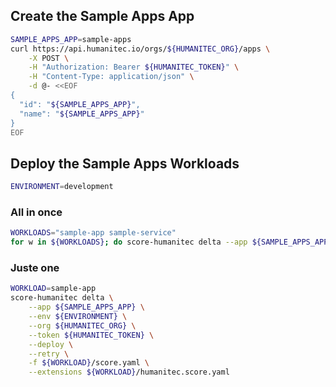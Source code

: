 ## Create the Sample Apps App

```bash
SAMPLE_APPS_APP=sample-apps
curl https://api.humanitec.io/orgs/${HUMANITEC_ORG}/apps \
	-X POST \
	-H "Authorization: Bearer ${HUMANITEC_TOKEN}" \
	-H "Content-Type: application/json" \
	-d @- <<EOF
{
  "id": "${SAMPLE_APPS_APP}", 
  "name": "${SAMPLE_APPS_APP}"
}
EOF
```

## Deploy the Sample Apps Workloads

```bash
ENVIRONMENT=development
```

### All in once

```bash
WORKLOADS="sample-app sample-service"
for w in ${WORKLOADS}; do score-humanitec delta --app ${SAMPLE_APPS_APP} --env ${ENVIRONMENT} --org ${HUMANITEC_ORG} --token ${HUMANITEC_TOKEN} --deploy --retry -f $w/score.yaml --extensions $w/humanitec.score.yaml; done
```

### Juste one

```bash
WORKLOAD=sample-app
score-humanitec delta \
	--app ${SAMPLE_APPS_APP} \
	--env ${ENVIRONMENT} \
	--org ${HUMANITEC_ORG} \
	--token ${HUMANITEC_TOKEN} \
	--deploy \
	--retry \
	-f ${WORKLOAD}/score.yaml \
	--extensions ${WORKLOAD}/humanitec.score.yaml
```
